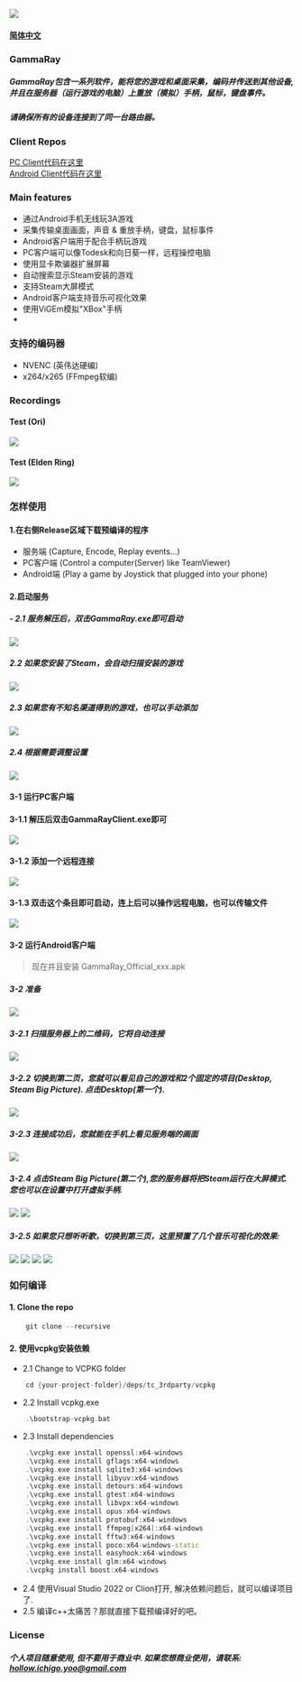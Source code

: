 ![](images/GammaRay.png)
#### [简体中文](Readme_CN.md)

### GammaRay
##### GammaRay包含一系列软件，能将您的游戏和桌面采集，编码并传送到其他设备, 并且在服务器（运行游戏的电脑）上重放（模拟）手柄，鼠标，键盘事件。
##### 请确保所有的设备连接到了同一台路由器。

### Client Repos
[PC Client代码在这里](https://github.com/RGAA-Software/GammaRayPC)  
[Android Client代码在这里](https://github.com/RGAA-Software/GammaRayAndroid)

### Main features
- 通过Android手机无线玩3A游戏
- 采集传输桌面画面，声音 & 重放手柄，键盘，鼠标事件
- Android客户端用于配合手柄玩游戏
- PC客户端可以像Todesk和向日葵一样，远程操控电脑
- 使用显卡欺骗器扩展屏幕
- 自动搜索显示Steam安装的游戏
- 支持Steam大屏模式
- Android客户端支持音乐可视化效果
- 使用ViGEm模拟"XBox"手柄
- 
### 支持的编码器
- NVENC (英伟达硬编)
- x264/x265 (FFmpeg软编)

### Recordings
#### Test (Ori)
![](images/test1.gif)
#### Test (Elden Ring)
![](images/test2.gif)

### 怎样使用
#### 1.在右侧Release区域下载预编译的程序
- 服务端 (Capture, Encode, Replay events...)
- PC客户端 (Control a computer(Server) like TeamViewer)
- Android端 (Play a game by Joystick that plugged into your phone)

#### 2.启动服务
##### - 2.1 服务解压后，双击GammaRay.exe即可启动
![](images/srv_main.png)

##### 2.2 如果您安装了Steam，会自动扫描安装的游戏
![](images/srv_steam.png)

##### 2.3 如果您有不知名渠道得到的游戏，也可以手动添加
![](images/srv_add_game.png)

##### 2.4 根据需要调整设置
![](images/srv_settings.png)

#### 3-1 运行PC客户端
#### 3-1.1 解压后双击GammaRayClient.exe即可
![](images/client_main.png)

#### 3-1.2 添加一个远程连接
![](images/client_add_remote.png)

#### 3-1.3 双击这个条目即可启动，连上后可以操作远程电脑，也可以传输文件
![](images/client_file_transfer.png)

#### 3-2 运行Android客户端
> 现在并且安装 GammaRay_Official_xxx.apk
##### 3-2 准备
![](images/android_prepare_1.jpg)

##### 3-2.1 扫描服务器上的二维码，它将自动连接
![](images/android_1.png)

##### 3-2.2 切换到第二页，您就可以看见自己的游戏和2个固定的项目(Desktop, Steam Big Picture). 点击Desktop(第一个).
![](images/android_2.png)

##### 3-2.3 连接成功后，您就能在手机上看见服务端的画面
![](images/android_3.png)

##### 3-2.4 点击Steam Big Picture(第二个),您的服务器将把Steam运行在大屏模式. 您也可以在设置中打开虚拟手柄.
![](images/android_4.png)
![](images/android_prepare_2.jpg)
##### 3-2.5 如果您只想听听歌，切换到第三页，这里预置了几个音乐可视化的效果:
![](images/android_5.jpg)
![](images/android_7.jpg)
![](images/android_8.jpg)
![](images/android_9.jpg)

### 如何编译
#### 1. Clone the repo
```c++
    git clone --recursive 
```

#### 2. 使用vcpkg安装依赖
- 2.1 Change to VCPKG folder
```c++
    cd {your-project-folder}/deps/tc_3rdparty/vcpkg
```
- 2.2 Install vcpkg.exe
```c++
    .\bootstrap-vcpkg.bat 
```
- 2.3 Install dependencies
```c++
    .\vcpkg.exe install openssl:x64-windows
    .\vcpkg.exe install gflags:x64-windows
    .\vcpkg.exe install sqlite3:x64-windows
    .\vcpkg.exe install libyuv:x64-windows
    .\vcpkg.exe install detours:x64-windows
    .\vcpkg.exe install gtest:x64-windows
    .\vcpkg.exe install libvpx:x64-windows
    .\vcpkg.exe install opus:x64-windows
    .\vcpkg.exe install protobuf:x64-windows
    .\vcpkg.exe install ffmpeg[x264]:x64-windows
    .\vcpkg.exe install fftw3:x64-windows
    .\vcpkg.exe install poco:x64-windows-static
    .\vcpkg.exe install easyhook:x64-windows
    .\vcpkg.exe install glm:x64-windows
    .\vcpkg install boost:x64-windows
```

- 2.4 使用Visual Studio 2022 or Clion打开, 解决依赖问题后，就可以编译项目了.
- 2.5 编译c++太痛苦？那就直接下载预编译好的吧。

### License
##### 个人项目随意使用, 但不要用于商业中. 如果您想商业使用，请联系: hollow.ichigo.yoo@gmail.com